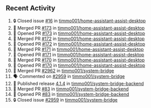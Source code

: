 ## Recent Activity

<!--START_SECTION:activity-->
1. 🔒 Closed issue [#16](https://github.com/timmo001/home-assistant-assist-desktop/issues/16) in [timmo001/home-assistant-assist-desktop](https://github.com/timmo001/home-assistant-assist-desktop)
2. 🎉 Merged PR [#173](https://github.com/timmo001/home-assistant-assist-desktop/pull/173) in [timmo001/home-assistant-assist-desktop](https://github.com/timmo001/home-assistant-assist-desktop)
3. 💪 Opened PR [#173](https://github.com/timmo001/home-assistant-assist-desktop/pull/173) in [timmo001/home-assistant-assist-desktop](https://github.com/timmo001/home-assistant-assist-desktop)
4. 🎉 Merged PR [#172](https://github.com/timmo001/home-assistant-assist-desktop/pull/172) in [timmo001/home-assistant-assist-desktop](https://github.com/timmo001/home-assistant-assist-desktop)
5. 💪 Opened PR [#172](https://github.com/timmo001/home-assistant-assist-desktop/pull/172) in [timmo001/home-assistant-assist-desktop](https://github.com/timmo001/home-assistant-assist-desktop)
6. 🎉 Merged PR [#171](https://github.com/timmo001/home-assistant-assist-desktop/pull/171) in [timmo001/home-assistant-assist-desktop](https://github.com/timmo001/home-assistant-assist-desktop)
7. 💪 Opened PR [#171](https://github.com/timmo001/home-assistant-assist-desktop/pull/171) in [timmo001/home-assistant-assist-desktop](https://github.com/timmo001/home-assistant-assist-desktop)
8. 🎉 Merged PR [#170](https://github.com/timmo001/home-assistant-assist-desktop/pull/170) in [timmo001/home-assistant-assist-desktop](https://github.com/timmo001/home-assistant-assist-desktop)
9. 💪 Opened PR [#170](https://github.com/timmo001/home-assistant-assist-desktop/pull/170) in [timmo001/home-assistant-assist-desktop](https://github.com/timmo001/home-assistant-assist-desktop)
10. 🎉 Merged PR [#2962](https://github.com/timmo001/system-bridge/pull/2962) in [timmo001/system-bridge](https://github.com/timmo001/system-bridge)
11. 🗣 Commented on [#2959](https://github.com/timmo001/system-bridge/issues/2959) in [timmo001/system-bridge](https://github.com/timmo001/system-bridge)
12. 🚀 Published release [4.1.4](https://github.com/4.1.4) in [timmo001/system-bridge-backend](https://github.com/timmo001/system-bridge-backend)
13. 🎉 Merged PR [#83](https://github.com/timmo001/system-bridge-backend/pull/83) in [timmo001/system-bridge-backend](https://github.com/timmo001/system-bridge-backend)
14. 💪 Opened PR [#83](https://github.com/timmo001/system-bridge-backend/pull/83) in [timmo001/system-bridge-backend](https://github.com/timmo001/system-bridge-backend)
15. 🔒 Closed issue [#2959](https://github.com/timmo001/system-bridge/issues/2959) in [timmo001/system-bridge](https://github.com/timmo001/system-bridge)
<!--END_SECTION:activity-->
